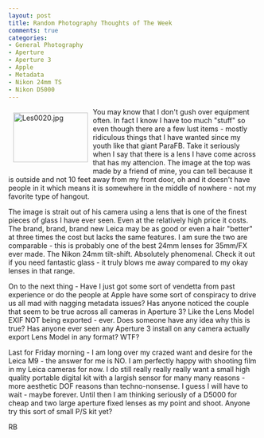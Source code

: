 ```yaml
---
layout: post
title: Random Photography Thoughts of The Week
comments: true
categories:
- General Photography
- Aperture
- Aperture 3
- Apple
- Metadata
- Nikon 24mm TS
- Nikon D5000
---
```

<a rel="lightbox" href="/wp-content/uploads/2010/07/Les0020.jpg"><img title="Les0020.jpg" src="/wp-content/uploads/2010/07/.thumbs/.Les0020.jpg" border="0" alt="Les0020.jpg" hspace="10" vspace="10" width="150" height="100" align="left" /></a>You may know that I don't gush over equipment often. In fact I know I have too much "stuff" so even though there are a few lust items - mostly ridiculous things that I have wanted since my youth like that giant ParaFB. Take it seriously when I say that there is a lens I have come across that has my attencion. The image at the top was made by a friend of mine, you can tell because it is outside and not 10 feet away from my front door, oh and it doesn't have people in it which means it is somewhere in the middle of nowhere - not my favorite type of hangout.

The image is strait out of his camera using a lens that is one of the finest pieces of glass I have ever seen. Even at the relatively high price it costs. The brand, brand, brand new Leica may be as good or even a hair "better" at three times the cost but lacks the same features. I am sure the two are comparable - this is probably one of the best 24mm lenses for 35mm/FX ever made. The Nikon 24mm tilt-shift. Absolutely phenomenal. Check it out if you need fantastic glass - it truly blows me away compared to my okay lenses in that range.

On to the next thing - Have I just got some sort of vendetta from past experience or do the people at Apple have some sort of conspiracy to drive us all mad with nagging metadata issues? Has anyone noticed the couple that seem to be true across all cameras in Aperture 3? Like the Lens Model EXIF NOT being exported - ever. Does someone have any idea why this is true? Has anyone ever seen any Aperture 3 install on any camera actually export Lens Model in any format? WTF?

Last for Friday morning - I am long over my crazed want and desire for the Leica M9 - the answer for me is NO. I am perfectly happy with shooting film in my Leica cameras for now. I do still really really really want a small high quality portable digital kit with a largish sensor for many many reasons - more aesthetic DOF reasons than techno-nonsense. I guess I will have to wait - maybe forever. Until then I am thinking seriously of a D5000 for cheap and two large aperture fixed lenses as my point and shoot. Anyone try this sort of small P/S kit yet?

RB